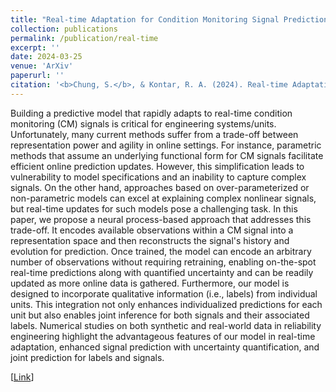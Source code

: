 ```yaml
---
title: "Real-time Adaptation for Condition Monitoring Signal Prediction using Label-aware Neural Processes"
collection: publications
permalink: /publication/real-time
excerpt: ''
date: 2024-03-25
venue: 'ArXiv'
paperurl: ''
citation: '<b>Chung, S.</b>, & Kontar, R. A. (2024). Real-time Adaptation for Condition Monitoring Signal Prediction using Label-aware Neural Processes. arXiv preprint arXiv:2403.16377.'
---
```


Building a predictive model that rapidly adapts to real-time condition monitoring (CM) signals is critical for engineering systems/units. Unfortunately, many current methods suffer from a trade-off between representation power and agility in online settings. For instance, parametric methods that assume an underlying functional form for CM signals facilitate efficient online prediction updates. However, this simplification leads to vulnerability to model specifications and an inability to capture complex signals. On the other hand, approaches based on over-parameterized or non-parametric models can excel at explaining complex nonlinear signals, but real-time updates for such models pose a challenging task. In this paper, we propose a neural process-based approach that addresses this trade-off. It encodes available observations within a CM signal into a representation space and then reconstructs the signal's history and evolution for prediction. Once trained, the model can encode an arbitrary number of observations without requiring retraining, enabling on-the-spot real-time predictions along with quantified uncertainty and can be readily updated as more online data is gathered. Furthermore, our model is designed to incorporate qualitative information (i.e., labels) from individual units. This integration not only enhances individualized predictions for each unit but also enables joint inference for both signals and their associated labels. Numerical studies on both synthetic and real-world data in reliability engineering highlight the advantageous features of our model in real-time adaptation, enhanced signal prediction with uncertainty quantification, and joint prediction for labels and signals.

[[Link](https://arxiv.org/abs/2403.16377)]
